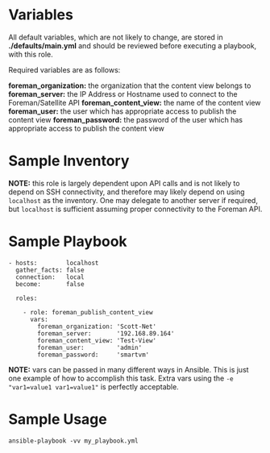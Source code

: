 # Variables

All default variables, which are not likely to change, are stored in **./defaults/main.yml** and should be reviewed before executing a playbook, with this role.

Required variables are as follows:

**foreman_organization:** the organization that the content view belongs to
**foreman_server:**       the IP Address or Hostname used to connect to the Foreman/Satellite API
**foreman_content_view:** the name of the content view
**foreman_user:**         the user which has appropriate access to publish the content view
**foreman_password:**     the password of the user which has appropriate access to publish the content view

# Sample Inventory

**NOTE:** this role is largely dependent upon API calls and is not likely to depend on SSH connectivity, and therefore may likely depend on using `localhost` as the inventory.  One may delegate to another server if required, but `localhost` is sufficient assuming proper connectivity to the Foreman API.

# Sample Playbook

```
- hosts:        localhost
  gather_facts: false
  connection:   local
  become:       false

  roles:

    - role: foreman_publish_content_view
      vars:
        foreman_organization: 'Scott-Net'
        foreman_server:       '192.168.89.164'
        foreman_content_view: 'Test-View'
        foreman_user:         'admin'
        foreman_password:     'smartvm'
```

**NOTE:** vars can be passed in many different ways in Ansible.  This is just one example of how to accomplish this task.  Extra vars using the `-e "var1=value1 var1=value1"` is perfectly acceptable.

# Sample Usage

```
ansible-playbook -vv my_playbook.yml
```
